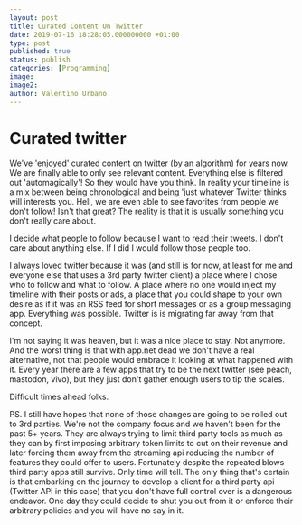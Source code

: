 ```yaml
---
layout: post
title: Curated Content On Twitter
date: 2019-07-16 18:28:05.000000000 +01:00
type: post
published: true
status: publish
categories: [Programming]
image:
image2:
author: Valentino Urbano
---
```

<!-- 2014-09-05 ### Curated twitter -->

# Curated twitter

We've 'enjoyed' curated content on twitter (by an algorithm) for years now. We are finally able to only see relevant content. Everything else is filtered out 'automagically'! So they would have you think. In reality your timeline is a mix between being chronological and being 'just whatever Twitter thinks will interests you. Hell, we are even able to see favorites from people we don't follow! Isn't that great? The reality is that it is usually something you don't really care about.

I decide what people to follow because I want to read their tweets. I don't care about anything else. If I did I would follow those people too.


I always loved twitter because it was (and still is for now, at least for me and everyone else that uses a 3rd party twitter client) a place where I chose who to follow and what to follow. A place where no one would inject my timeline with their posts or ads, a place that you could shape to your own desire as if it was an RSS feed for short messages or as a group messaging app. Everything was possible. Twitter is is migrating far away from that concept.

I'm not saying it was heaven, but it was a nice place to stay. Not anymore. And the worst thing is that with app.net dead we don't have a real alternative, not that people would embrace it looking at what happened with it. Every year there are a few apps that try to be the next twitter (see peach, mastodon, vivo), but they just don't gather enough users to tip the scales.

Difficult times ahead folks.


PS. I still have hopes that none of those changes are going to be rolled out to 3rd parties. We're not the company focus and we haven't been for the past 5+ years. They are always trying to limit third party tools as much as they can by first imposing arbitrary token limits to cut on their revenue and later forcing them away from the streaming api reducing the number of features they could offer to users. Fortunately despite the repeated blows third party apps still survive. Only time will tell. The only thing that's certain is that embarking on the journey to develop a client for a third party api (Twitter API in this case) that you don't have full control over is a dangerous endeavor. One day they could decide to shut you out from it or enforce their arbitrary policies and you will have no say in it.

